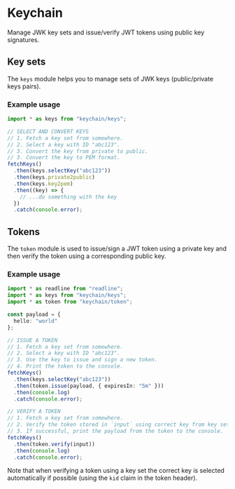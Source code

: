 # Keychain

Manage JWK key sets and issue/verify JWT tokens using public key signatures.

## Key sets

The `keys` module helps you to manage sets of JWK keys (public/private keys pairs).

### Example usage

```typescript
import * as keys from "keychain/keys";

// SELECT AND CONVERT KEYS
// 1. Fetch a key set from somewhere.
// 2. Select a key with ID "abc123".
// 3. Convert the key from private to public.
// 3. Convert the key to PEM format.
fetchKeys()
  .then(keys.selectKey("abc123"))
  .then(keys.private2public)
  .then(keys.key2pem)
  .then((key) => {
    // ...do something with the key
  })
  .catch(console.error);
```

## Tokens

The `token` module is used to issue/sign a JWT token using a private key and then verify the token using a corresponding public key.

### Example usage

```typescript
import * as readline from "readline";
import * as keys from "keychain/keys";
import * as token from "keychain/token";

const payload = {
  hello: "world"
};

// ISSUE A TOKEN
// 1. Fetch a key set from somewhere.
// 2. Select a key with ID "abc123".
// 3. Use the key to issue and sign a new token.
// 4. Print the token to the console.
fetchKeys()
  .then(keys.selectKey("abc123"))
  .then(token.issue(payload, { expiresIn: "5m" }))
  .then(console.log)
  .catch(console.error);

// VERIFY A TOKEN
// 1. Fetch a key set from somewhere.
// 2. Verify the token stored in `input` using correct key from key set.
// 3. If successful, print the payload from the token to the console.
fetchKeys()
  .then(token.verify(input))
  .then(console.log)
  .catch(console.error);
```

Note that when verifying a token using a key set the correct key is selected automatically if possible (using the `kid` claim in the token header).
